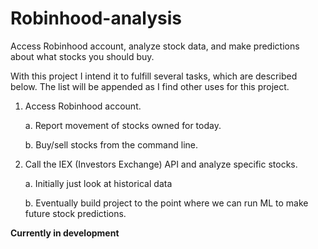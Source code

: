 # Robinhood-analysis
Access Robinhood account, analyze stock data, and make predictions about what stocks you should buy.

With this project I intend it to fulfill several tasks, which are described below.
The list will be appended as I find other uses for this project.

  1. Access Robinhood account.
    
      a. Report movement of stocks owned for today.
    
      b. Buy/sell stocks from the command line.
      
  2. Call the IEX (Investors Exchange) API and analyze specific stocks.
    
      a. Initially just look at historical data
    
      b. Eventually build project to the point where we can run ML to make future stock predictions.


**Currently in development**

